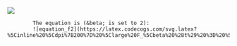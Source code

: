 ![](http://latex.codecogs.com/gif.latex?\\frac{1}{1+sin(x)}+x)
            
            The equation is (&beta; is set to 2):         
            ![equation_f2](https://latex.codecogs.com/svg.latex?%5Cinline%20%5Cdpi%7B200%7D%20%5Clarge%20F_%5Cbeta%20%28t%29%20%3D%20%5Cfrac%7B%281%20&plus;%20%5Cbeta%5E2%29%20%5Ccdot%20TP%28t%29%7D%7B%281%20&plus;%20%5Cbeta%5E2%29%20%5Ccdot%20TP%28t%29%20&plus;%20%5Cbeta%5E2%20%5Ccdot%20FN%28t%29%20&plus;%20FP%28t%29%7D)
        
